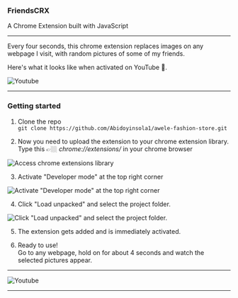 ### FriendsCRX
A Chrome Extension built with JavaScript
***

Every four seconds, this chrome extension replaces images on any webpage I visit, with random pictures of some of my friends. 

Here's what it looks like when activated on YouTube 👀. 

![Youtube](https://res.cloudinary.com/dd3hmuucq/image/upload/v1626372936/friendsFX/sddd_w6nxdb.jpg)


***
### Getting started


1. Clone the repo  
`git clone https://github.com/Abidoyinsola1/awele-fashion-store.git`


2. Now you need to upload the extension to your chrome extension library.  
Type this 👉🏼 _chrome://extensions/_ in your chrome browser


![Access chrome extensions library](https://res.cloudinary.com/dd3hmuucq/image/upload/v1626407266/friendsFX/1._chrome_extension_lttgyp.jpg)


3. Activate "Developer mode" at the top right corner

![Activate "Developer mode" at the top right corner](https://res.cloudinary.com/dd3hmuucq/image/upload/v1626407267/friendsFX/2._Activate_Developer_mode_oo6jer.jpg)


4. Click "Load unpacked" and select the project folder. 

![Click "Load unpacked" and select the project folder. ](https://res.cloudinary.com/dd3hmuucq/image/upload/v1626407267/friendsFX/3._Load_unpacked_c16b6f.jpg)


5. The extension gets added and is immediately activated.

6. Ready to use!  
Go to any webpage, hold on for about 4 seconds and watch the selected pictures appear.

***

![Youtube](https://res.cloudinary.com/dd3hmuucq/image/upload/v1626372931/friendsFX/sdfs_tlhg8u.jpg)

***